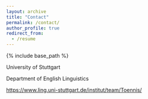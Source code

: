 ```yaml
---
layout: archive
title: "Contact"
permalink: /contact/
author_profile: true
redirect_from:
  - /resume
---
```


{% include base_path %}


University of Stuttgart

Department of English Linguistics

https://www.ling.uni-stuttgart.de/institut/team/Toennis/
